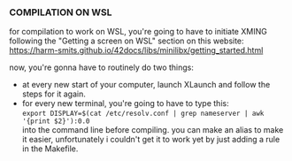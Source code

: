 ### COMPILATION ON WSL
for compilation to work on WSL, you're going to have to initiate XMING following the 
"Getting a screen on WSL" section on this website: https://harm-smits.github.io/42docs/libs/minilibx/getting_started.html

now, you're gonna have to routinely do two things:
* at every new start of your computer, launch XLaunch and follow the steps for it again.
* for every new terminal, you're going to have to type this: <br>
`export DISPLAY=$(cat /etc/resolv.conf | grep nameserver | awk '{print $2}'):0.0` <br>
into the command line before compiling. 
you can make an alias to make it easier, unfortunately i couldn't get it to work yet
by just adding a rule in the Makefile.